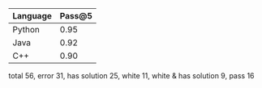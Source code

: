 


| Language | Pass@5 |
|----------|-------|
| Python   | 0.95  |
| Java     | 0.92  |
| C++      | 0.90  |


total 56, error 31, has solution 25, white 11, white & has solution 9, pass 16
